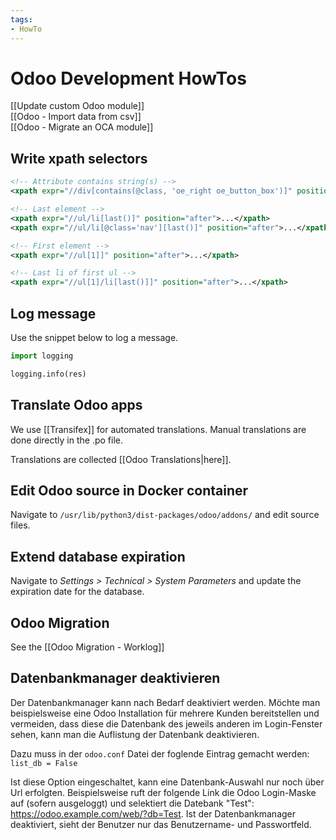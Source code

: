 ```yaml
---
tags:
- HowTo
---
```

# Odoo Development HowTos

[[Update custom Odoo module]]\
[[Odoo - Import data from csv]]\
[[Odoo - Migrate an OCA module]]

## Write xpath selectors

```xml
<!-- Attribute contains string(s) -->
<xpath expr="//div[contains(@class, 'oe_right oe_button_box')]" position="inside">...</xpath>

<!-- Last element -->
<xpath expr="//ul/li[last()]" position="after">...</xpath>
<xpath expr="//ul/li[@class='nav'][last()]" position="after">...</xpath>

<!-- First element -->
<xpath expr="//ul[1]]" position="after">...</xpath>

<!-- Last li of first ul -->
<xpath expr="//ul[1]/li[last()]]" position="after">...</xpath>
```

## Log message

Use the snippet below to log a message.

```py
import logging

logging.info(res)
```

## Translate Odoo apps

We use [[Transifex]] for automated translations. Manual translations are done directly in the .po file.

Translations are collected [[Odoo Translations|here]].

## Edit Odoo source in Docker container

Navigate to `/usr/lib/python3/dist-packages/odoo/addons/` and edit source files.

## Extend database expiration

Navigate to *Settings > Technical > System Parameters* and update the expiration date for the database.

## Odoo Migration

See the [[Odoo Migration - Worklog]]

## Datenbankmanager deaktivieren

Der Datenbankmanager kann nach Bedarf deaktiviert werden. Möchte man beispielsweise eine Odoo Installation für mehrere Kunden bereitstellen und vermeiden, dass diese die Datenbank des jeweils anderen im Login-Fenster sehen, kann man die Auflistung der Datenbank deaktivieren.

Dazu muss in der `odoo.conf` Datei der foglende Eintrag gemacht werden: `list_db = False`

Ist diese Option eingeschaltet, kann eine Datenbank-Auswahl nur noch über Url erfolgten. Beispielsweise ruft der folgende Link die Odoo Login-Maske auf (sofern ausgeloggt) und selektiert die Datebank "Test": https://odoo.example.com/web/?db=Test. Ist der Datenbankmanager deaktiviert, sieht der Benutzer nur das Benutzername- und Passwortfeld.